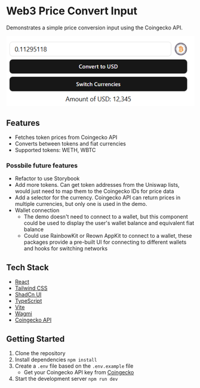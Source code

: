 # Web3 Price Convert Input

Demonstrates a simple price conversion input using the Coingecko API.

![component screenshot](image.png)

## Features

- Fetches token prices from Coingecko API
- Converts between tokens and fiat currencies
- Supported tokens: WETH, WBTC

### Possbile future features

- Refactor to use Storybook
- Add more tokens. Can get token addresses from the Uniswap lists, would just need to map them to the Coingecko IDs for price data
- Add a selector for the currency. Coingecko API can return prices in multiple currencies, but only one is used in the demo.
- Wallet connection
  - The demo doesn't need to connect to a wallet, but this component could be used to display the user's wallet balance and equivalent fiat balance
  - Could use RainbowKit or Reown AppKit to connect to a wallet, these packages provide a pre-built UI for connecting to different wallets and hooks for switching networks


## Tech Stack

- [React](https://reactjs.org/)
- [Tailwind CSS](https://tailwindcss.com/)
- [ShadCn UI](https://ui.shadcn.com/docs)
- [TypeScript](https://www.typescriptlang.org/)
- [Vite](https://vitejs.dev/)
- [Wagmi](https://wagmi.sh/)
- [Coingecko API](https://www.coingecko.com/en/api/documentation)

## Getting Started

1. Clone the repository
2. Install dependencies `npm install`
3. Create a `.env` file based on the `.env.example` file
   - Get your Coingecko API key from [Coingecko](https://docs.coingecko.com/v3.0.1/reference/setting-up-your-api-key)
4. Start the development server `npm run dev`

